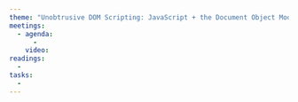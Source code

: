 ```yaml
---
theme: "Unobtrusive DOM Scripting: JavaScript + the Document Object Model"
meetings:
  - agenda:
      -
    video:
readings:
  -
tasks:
  -
---
```

